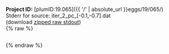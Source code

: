**Project ID:** [plumID:19.065]({{ '/' | absolute_url }}eggs/19/065/)  
Stderr for source:  iter_2_pc_[-0.1,-0.7].dat   
(download [zipped raw stdout](iter_2_pc_[-0.1,-0.7].dat.plumed_master.stdout.txt.zip))  
{% raw %}
<pre>
</pre>
{% endraw %}
